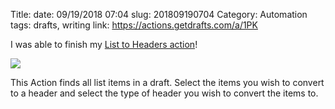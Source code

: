 Title: 
date: 09/19/2018 07:04
slug: 201809190704
Category: Automation
tags: drafts, writing
link: https://actions.getdrafts.com/a/1PK

I was able to finish my [List to Headers action](https://actions.getdrafts.com/a/1PK)!

![](https://s3-us-west-2.amazonaws.com/kjaymiller/images/716gbx8ug4c3f9w517mv9rv1m40uu5ye.jpg
)

This Action finds all list items in a draft. Select the items you wish to convert to a header and select the type of header you wish to convert the items to. 

<iframe src="https://www.youtube.com/embed/n2BEVyY0nmE?autoplay=0></iframe>